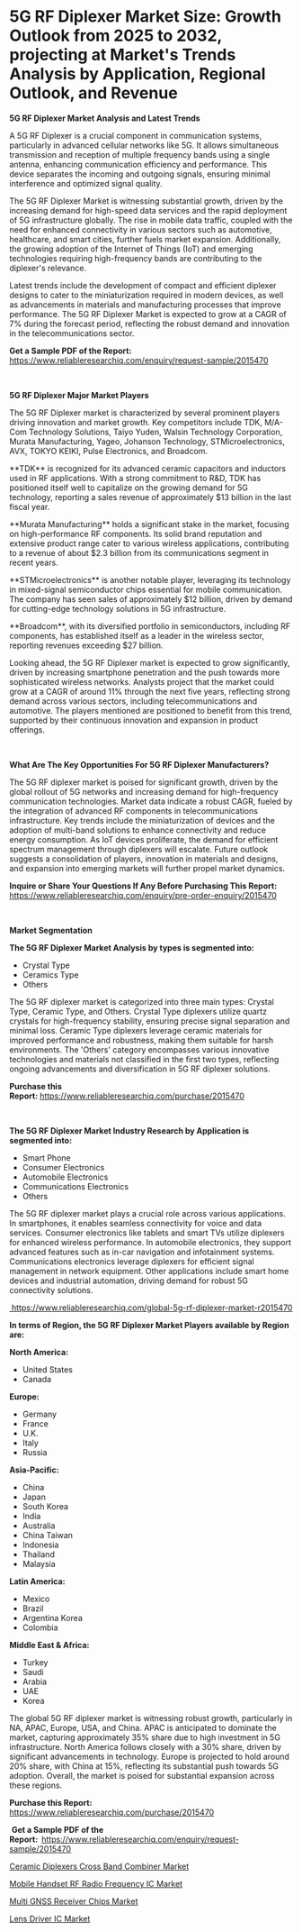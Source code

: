 <p><h1>5G RF Diplexer Market Size: Growth Outlook from 2025 to 2032, projecting at Market's Trends Analysis by Application, Regional Outlook, and Revenue</h1></p><p><strong>5G RF Diplexer Market Analysis and Latest Trends</strong></p>
<p><p>A 5G RF Diplexer is a crucial component in communication systems, particularly in advanced cellular networks like 5G. It allows simultaneous transmission and reception of multiple frequency bands using a single antenna, enhancing communication efficiency and performance. This device separates the incoming and outgoing signals, ensuring minimal interference and optimized signal quality.</p><p>The 5G RF Diplexer Market is witnessing substantial growth, driven by the increasing demand for high-speed data services and the rapid deployment of 5G infrastructure globally. The rise in mobile data traffic, coupled with the need for enhanced connectivity in various sectors such as automotive, healthcare, and smart cities, further fuels market expansion. Additionally, the growing adoption of the Internet of Things (IoT) and emerging technologies requiring high-frequency bands are contributing to the diplexer's relevance.</p><p>Latest trends include the development of compact and efficient diplexer designs to cater to the miniaturization required in modern devices, as well as advancements in materials and manufacturing processes that improve performance. The 5G RF Diplexer Market is expected to grow at a CAGR of 7% during the forecast period, reflecting the robust demand and innovation in the telecommunications sector.</p></p>
<p><strong>Get a Sample PDF of the Report:&nbsp;</strong> <a href="https://www.reliableresearchiq.com/enquiry/request-sample/2015470?utm_campaign=904&utm_medium=2&utm_source=Github&utm_content=ia&utm_term=17012025&utm_id=5g-rf-diplexer">https://www.reliableresearchiq.com/enquiry/request-sample/2015470</a></p>
<p>&nbsp;</p>
<p><strong>5G RF Diplexer Major Market Players</strong></p>
<p><p>The 5G RF Diplexer market is characterized by several prominent players driving innovation and market growth. Key competitors include TDK, M/A-Com Technology Solutions, Taiyo Yuden, Walsin Technology Corporation, Murata Manufacturing, Yageo, Johanson Technology, STMicroelectronics, AVX, TOKYO KEIKI, Pulse Electronics, and Broadcom.</p><p>**TDK** is recognized for its advanced ceramic capacitors and inductors used in RF applications. With a strong commitment to R&D, TDK has positioned itself well to capitalize on the growing demand for 5G technology, reporting a sales revenue of approximately $13 billion in the last fiscal year. </p><p>**Murata Manufacturing** holds a significant stake in the market, focusing on high-performance RF components. Its solid brand reputation and extensive product range cater to various wireless applications, contributing to a revenue of about $2.3 billion from its communications segment in recent years.</p><p>**STMicroelectronics** is another notable player, leveraging its technology in mixed-signal semiconductor chips essential for mobile communication. The company has seen sales of approximately $12 billion, driven by demand for cutting-edge technology solutions in 5G infrastructure.</p><p>**Broadcom**, with its diversified portfolio in semiconductors, including RF components, has established itself as a leader in the wireless sector, reporting revenues exceeding $27 billion. </p><p>Looking ahead, the 5G RF Diplexer market is expected to grow significantly, driven by increasing smartphone penetration and the push towards more sophisticated wireless networks. Analysts project that the market could grow at a CAGR of around 11% through the next five years, reflecting strong demand across various sectors, including telecommunications and automotive. The players mentioned are positioned to benefit from this trend, supported by their continuous innovation and expansion in product offerings.</p></p>
<p>&nbsp;</p>
<p><strong>What Are The Key Opportunities For 5G RF Diplexer Manufacturers?</strong></p>
<p><p>The 5G RF diplexer market is poised for significant growth, driven by the global rollout of 5G networks and increasing demand for high-frequency communication technologies. Market data indicate a robust CAGR, fueled by the integration of advanced RF components in telecommunications infrastructure. Key trends include the miniaturization of devices and the adoption of multi-band solutions to enhance connectivity and reduce energy consumption. As IoT devices proliferate, the demand for efficient spectrum management through diplexers will escalate. Future outlook suggests a consolidation of players, innovation in materials and designs, and expansion into emerging markets will further propel market dynamics.</p></p>
<p><strong>Inquire or Share Your Questions If Any Before Purchasing This Report:</strong> <a href="https://www.reliableresearchiq.com/enquiry/pre-order-enquiry/2015470?utm_campaign=904&utm_medium=2&utm_source=Github&utm_content=ia&utm_term=17012025&utm_id=5g-rf-diplexer">https://www.reliableresearchiq.com/enquiry/pre-order-enquiry/2015470</a></p>
<p>&nbsp;</p>
<p><strong>Market Segmentation</strong></p>
<p><strong>The 5G RF Diplexer Market Analysis by types is segmented into:</strong></p>
<p><ul><li>Crystal Type</li><li>Ceramics Type</li><li>Others</li></ul></p>
<p><p>The 5G RF diplexer market is categorized into three main types: Crystal Type, Ceramic Type, and Others. Crystal Type diplexers utilize quartz crystals for high-frequency stability, ensuring precise signal separation and minimal loss. Ceramic Type diplexers leverage ceramic materials for improved performance and robustness, making them suitable for harsh environments. The 'Others' category encompasses various innovative technologies and materials not classified in the first two types, reflecting ongoing advancements and diversification in 5G RF diplexer solutions.</p></p>
<p><strong>Purchase this Report:&nbsp;</strong><a href="https://www.reliableresearchiq.com/purchase/2015470?utm_campaign=904&utm_medium=2&utm_source=Github&utm_content=ia&utm_term=17012025&utm_id=5g-rf-diplexer">https://www.reliableresearchiq.com/purchase/2015470</a></p>
<p>&nbsp;</p>
<p><strong>The 5G RF Diplexer Market Industry Research by Application is segmented into:</strong></p>
<p><ul><li>Smart Phone</li><li>Consumer Electronics</li><li>Automobile Electronics</li><li>Communications Electronics</li><li>Others</li></ul></p>
<p><p>The 5G RF diplexer market plays a crucial role across various applications. In smartphones, it enables seamless connectivity for voice and data services. Consumer electronics like tablets and smart TVs utilize diplexers for enhanced wireless performance. In automobile electronics, they support advanced features such as in-car navigation and infotainment systems. Communications electronics leverage diplexers for efficient signal management in network equipment. Other applications include smart home devices and industrial automation, driving demand for robust 5G connectivity solutions.</p></p>
<p><a href="https://www.reliableresearchiq.com/global-5g-rf-diplexer-market-r2015470?utm_campaign=904&utm_medium=2&utm_source=Github&utm_content=ia&utm_term=17012025&utm_id=5g-rf-diplexer">&nbsp;https://www.reliableresearchiq.com/global-5g-rf-diplexer-market-r2015470</a></p>
<p><strong>In terms of Region, the 5G RF Diplexer Market Players available by Region are:</strong></p>
<p>
    <p> <strong> North America: </strong>
        <ul>
            <li>United States</li>
            <li>Canada</li>
        </ul>
        </p> 
    <p> <strong> Europe: </strong>
        <ul>
            <li>Germany</li>
            <li>France</li>
            <li>U.K.</li>
            <li>Italy</li>
            <li>Russia</li>
        </ul>
        </p> 
    <p> <strong> Asia-Pacific: </strong>
        <ul>
            <li>China</li>
            <li>Japan</li>
            <li>South Korea</li>
            <li>India</li>
            <li>Australia</li>
            <li>China Taiwan</li>
            <li>Indonesia</li>
            <li>Thailand</li>
            <li>Malaysia</li>
        </ul>
        </p> 
    <p> <strong> Latin America: </strong>
        <ul>
            <li>Mexico</li>
            <li>Brazil</li>
            <li>Argentina Korea</li>
            <li>Colombia</li>
        </ul>
        </p> 
    <p> <strong> Middle East & Africa: </strong>
        <ul>
            <li>Turkey</li>
            <li>Saudi</li>
            <li>Arabia</li>
            <li>UAE</li>
            <li>Korea</li>
        </ul>
    </p>
    </p>
<p><p>The global 5G RF diplexer market is witnessing robust growth, particularly in NA, APAC, Europe, USA, and China. APAC is anticipated to dominate the market, capturing approximately 35% share due to high investment in 5G infrastructure. North America follows closely with a 30% share, driven by significant advancements in technology. Europe is projected to hold around 20% share, with China at 15%, reflecting its substantial push towards 5G adoption. Overall, the market is poised for substantial expansion across these regions.</p></p>
<p><strong>Purchase this Report: </strong><a href="https://www.reliableresearchiq.com/purchase/2015470?utm_campaign=904&utm_medium=2&utm_source=Github&utm_content=ia&utm_term=17012025&utm_id=5g-rf-diplexer">https://www.reliableresearchiq.com/purchase/2015470</a></p>
<p>&nbsp;<strong>Get a Sample PDF of the Report:&nbsp;&nbsp;</strong><a href="https://www.reliableresearchiq.com/enquiry/request-sample/2015470?utm_campaign=904&utm_medium=2&utm_source=Github&utm_content=ia&utm_term=17012025&utm_id=5g-rf-diplexer">https://www.reliableresearchiq.com/enquiry/request-sample/2015470</a></p>
<p><strong></strong></p>
<p><p><a href="https://github.com/nathaliehurles7142/Market-Research-Report-List-1/blob/main/ceramic-diplexers-cross-band-combiner-market.md?utm_campaign=904&utm_medium=2&utm_source=Github&utm_content=ia&utm_term=17012025&utm_id=5g-rf-diplexer">Ceramic Diplexers Cross Band Combiner Market</a></p><p><a href="https://github.com/rosalinebhakta48/Market-Research-Report-List-1/blob/main/mobile-handset-rf-radio-frequency-ic-market.md?utm_campaign=904&utm_medium=2&utm_source=Github&utm_content=ia&utm_term=17012025&utm_id=5g-rf-diplexer">Mobile Handset RF Radio Frequency IC Market</a></p><p><a href="https://github.com/darenph8er/Market-Research-Report-List-1/blob/main/multi-gnss-receiver-chips-market.md?utm_campaign=904&utm_medium=2&utm_source=Github&utm_content=ia&utm_term=17012025&utm_id=5g-rf-diplexer">Multi GNSS Receiver Chips Market</a></p><p><a href="https://github.com/chongseney974/Market-Research-Report-List-1/blob/main/lens-driver-ic-market.md?utm_campaign=904&utm_medium=2&utm_source=Github&utm_content=ia&utm_term=17012025&utm_id=5g-rf-diplexer">Lens Driver IC Market</a></p></p>